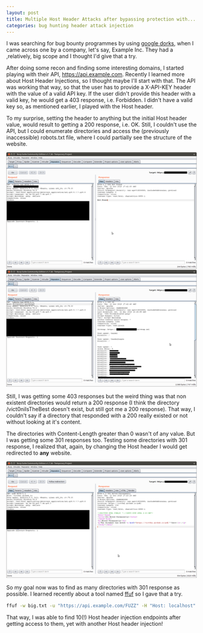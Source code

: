 ```yaml
---
layout: post
title: Multiple Host Header Attacks after bypassing protection with... a Header Attack
categories: bug hunting header attack injection
---
```


I was searching for bug bounty programmes by using [google dorks](https://github.com/sushiwushi/bug-bounty-dorks/blob/master/dorks.txt), when I came across one by a company, let's say, Example Inc. They had a ,relatively, big scope and I thought I'd give that a try.

After doing some recon and finding some interesting domains, I started playing with their API, https://api.example.com. Recently I learned more about Host Header Injections, so I thought maybe I'll start with that.
The API was working that way, so that the user has to provide a X-API-KEY header with the value of a valid API key. If the user didn't provide this header with a valid key, he would get a 403 response, i.e. Forbidden. I didn't have a valid key so, as mentioned earlier, I played with the Host header.

 To my surprise, setting the header to anything but the initial Host header value, would result to getting a 200 response, i.e. OK. Still, I couldn't use the API, but I could enumerate directories and access the (previously inaccessible) robots.txt file, where I could partially see the structure of the website. 

![robots.txt no inj](../images/no_inj.png)
![robots.txt agter inj](../images/after_inj.png)

Still, I was getting some 403 responses but the weird thing was that non existent directories would return a 200 response (I think the directory /vict0niIsTheBest doesn't exist, but still got me a 200 response). That way, I couldn't say if a directory that responded with a 200 really existed or not without looking at it's content.

The directories with Content-Length greater than 0 wasn't of any value. But I was getting some 301 responses too. Testing some directories with 301 response, I realized that, again, by changing the Host header I would get redirected to **any** website.

![image redirection](../images/host_inj_pdf.png)

So my goal now was to find as many directories with 301 response as possible. I learned recently about a tool named [ffuf](http://burp/show/1/pw2mvovwqgzb13maiwxoc8s7ayaeq07a) so I gave that a try. 

```bash
ffuf -w big.txt -u "https://api.example.com/FUZZ" -H "Host: localhost" -o ~/Desktop/bugHunting/targets/example/ffuf_big_301.txt -mc 301
```

That way, I was able to find 10(!) Host header injection endpoints after getting access to them, yet with another Host header injection!

